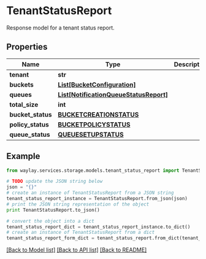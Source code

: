 # TenantStatusReport

Response model for a tenant status report.

## Properties

Name | Type | Description | Notes
------------ | ------------- | ------------- | -------------
**tenant** | **str** |  | 
**buckets** | [**List[BucketConfiguration]**](BucketConfiguration.md) |  | [optional] 
**queues** | [**List[NotificationQueueStatusReport]**](NotificationQueueStatusReport.md) |  | [optional] 
**total_size** | **int** |  | [optional] 
**bucket_status** | [**BUCKETCREATIONSTATUS**](BUCKETCREATIONSTATUS.md) |  | [optional] 
**policy_status** | [**BUCKETPOLICYSTATUS**](BUCKETPOLICYSTATUS.md) |  | [optional] 
**queue_status** | [**QUEUESETUPSTATUS**](QUEUESETUPSTATUS.md) |  | [optional] 

## Example

```python
from waylay.services.storage.models.tenant_status_report import TenantStatusReport

# TODO update the JSON string below
json = "{}"
# create an instance of TenantStatusReport from a JSON string
tenant_status_report_instance = TenantStatusReport.from_json(json)
# print the JSON string representation of the object
print TenantStatusReport.to_json()

# convert the object into a dict
tenant_status_report_dict = tenant_status_report_instance.to_dict()
# create an instance of TenantStatusReport from a dict
tenant_status_report_form_dict = tenant_status_report.from_dict(tenant_status_report_dict)
```
[[Back to Model list]](../README.md#documentation-for-models) [[Back to API list]](../README.md#documentation-for-api-endpoints) [[Back to README]](../README.md)


